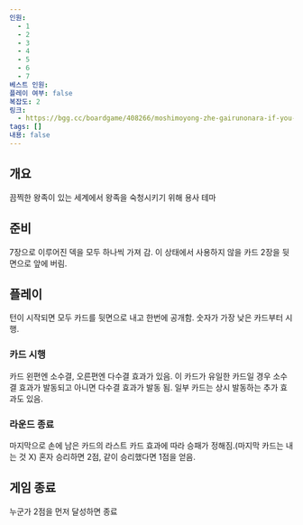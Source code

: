 ```yaml
---
인원:
  - 1
  - 2
  - 3
  - 4
  - 5
  - 6
  - 7
베스트 인원:
플레이 여부: false
복잡도: 2
링크:
  - https://bgg.cc/boardgame/408266/moshimoyong-zhe-gairunonara-if-you-have-a-brave
tags: []
내용: false
---
```

## 개요
끔찍한 왕족이 있는 세계에서 왕족을 숙청시키기 위해 용사 테마
## 준비
7장으로 이루어진 덱을 모두 하나씩 가져 감.
이 상태에서 사용하지 않을 카드 2장을 뒷면으로 앞에 버림.
## 플레이
턴이 시작되면 모두 카드를 뒷면으로 내고 한번에 공개함.
숫자가 가장 낮은 카드부터 시행.
### 카드 시행
카드 왼편엔 소수결, 오른편엔 다수결 효과가 있음.
이 카드가 유일한 카드일 경우 소수결 효과가 발동되고 아니면 다수결 효과가 발동 됨.
일부 카드는 상시 발동하는 추가 효과도 있음.
### 라운드 종료
마지막으로 손에 남은 카드의 라스트 카드 효과에 따라 승패가 정해짐.(마지막 카드는 내는 것 X)
혼자 승리하면 2점, 같이 승리했다면 1점을 얻음.
## 게임 종료
누군가 2점을 먼저 달성하면 종료